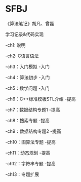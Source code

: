 # SFBJ

《算法笔记》胡凡、曾磊

学习记录&代码实现

  -ch1: 说明
  
  -ch2: C语言语法
  
  -ch3：入门模拟              -入门
  
  -ch4：算法初步              -入门
  
  -ch5：数学问题              -入门
  
  -ch6：C++标准模板STL介绍    -提高
  
  -ch7：数据结构专题1         -提高
  
  -ch8：搜索专题              -提高
  
  -ch9：数据结构专题2         -提高
  
  -ch10：图算法专题           -提高
  
  -ch11：动态规划             -提高
  
  -ch12：字符串专题           -提高
  
  -ch13：专题扩展
